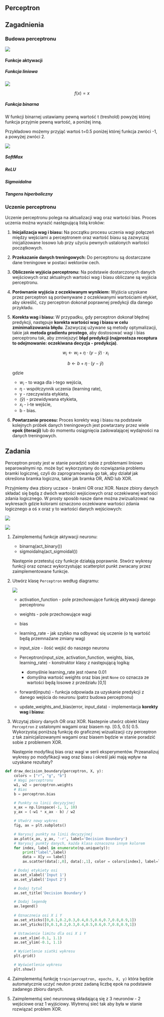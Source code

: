 ## Perceptron

## Zagadnienia

### Budowa perceptronu

![](perceptron.svg)

#### Funkcje aktywacji

##### Funkcja liniowa

![](linear_activation.svg)

$$
f(x) = x
$$

##### Funkcja binarna

W funkcji binarnej ustawiamy pewną wartość t (treshold) powyżej której funkcja przyjmie pewną wartość, a poniżej inną. 

Przykładowo możemy przyjąć wartoś t=0.5 poniżej której funkcja zwróci -1, a powyżej zwróci 2.

![](binary_activation.svg)

##### SoftMax

##### ReLU

##### Sigmoidalna

##### Tangens hiperboliczny

### Uczenie perceptronu

Uczenie perceptronu polega na aktualizacji wag oraz wartości bias. Proces uczenia można wyrazić następującą listą kroków:

1. **Inicjalizacja wag i biasu:** Na początku procesu uczenia wagi połączeń między wejściami a perceptronem oraz wartość biasu są zazwyczaj inicjalizowane losowo lub przy użyciu pewnych ustalonych wartości początkowych.
2. **Przekazanie danych treningowych:** Do perceptronu są dostarczane dane treningowe w postaci wektorów cech.
3. **Obliczenie wyjścia perceptronu:** Na podstawie dostarczonych danych wejściowych oraz aktualnych wartości wag i biasu obliczane są wyjścia perceptronu.
4. **Porównanie wyjścia z oczekiwanym wynikiem:** Wyjścia uzyskane przez perceptron są porównywane z oczekiwanymi wartościami etykiet, aby określić, czy perceptron dokonał poprawnej predykcji dla danego przykładu.
5. **Korekta wag i biasu:** W przypadku, gdy perceptron dokonał błędnej predykcji, następuje **korekta wartości wag i biasu w celu zminimalizowania błędu**. Zazwyczaj używane są metody optymalizacji, takie jak **metoda gradientu prostego**, aby dostosować wagi i bias perceptronu tak, aby zmniejszyć **błąd predykcji (najprostsza receptura to odejmowanie: oczekiwana decyzja - predykcja)**.

    $$
    w_i \leftarrow w_i + \eta \cdot (y - \hat{y}) \cdot x_i
    $$

    $$
    b \leftarrow b + \eta \cdot (y - \hat{y})
    $$

    gdzie

    - $w_i$ - to waga dla i-tego wejścia,
    - η - współczynnik uczenia (learning rate),
    - y - rzeczywista etykieta,
    - $\hat(y)$ - przewidywana etykieta,
    - $x_i$ - i-te wejście,
    - b - bias.

6. **Powtarzanie procesu:** Proces korekty wag i biasu na podstawie kolejnych próbek danych treningowych jest powtarzany przez wiele **epok (iteracji)** lub do momentu osiągnięcia zadowalającej wydajności na danych treningowych.

## Zadania

Perceptron prosty jest w stanie poradzić sobie z problemami liniowo separowalnymi np. może być wykorzystany do rozwiązania problemu bramki logicznej, czyli do zaprogramowania go tak, aby działał jak określona bramka logiczna, takie jak bramka OR, AND lub XOR.

Przyjmiemy dwa zbiory uczace - brakmi OR oraz XOR. Nasze zbiory danych składać się będą z dwóch wartości wejściowych oraz oczekiwanej wartości zdania logicznego. W prosty sposób nasze dane można zwizualizować na wykresach gdzie kolorami oznaczono oczekiwane wartości zdania logicznego a oś x oraz y to wartości danych wejściowych:

![](or.svg)

![](xor.svg)


1. Zaimplementuj funkcje aktywacji neuronu:
    - binarną(act_binary())
    - sigmoidalną(act_sigmoidal())

    Następnie przetestuj czy funkcje działają poprawnie. Stwórz wykresy funkcji oraz oznacz wykorzystując scatterplot punkt zwracany przez zaimplementowane funkcje.
2. Utwórz klasę `Perceptron` według diagramu:

    ![](perceptron_class.svg)

    - activation_function - pole przechowujące funkcję aktywacji danego perceptronu
    - weights - pole przechowujące wagi
    - bias
    - learning_rate - jak szybko ma odbywać się uczenie (o tę wartość będą przemnażane zmiany wag)
    - input_size - ilość wejść do naszego neuronu

    - Perceptron(input_size, activation_function, weights, bias, learning_rate) - konstruktor klasy z następującą logiką:
        - domyślnie learning_rate jest równe 0.01
        - domyślna wartość weights oraz bias jest `None` co oznacza ze wartości będą losowe z przedziału [0,1]
    - forward(inputs) - funkcja odpowiada za uzyskanie predykcji z danego wejścia do neuronu (patrz budowa perceptronu)
    - update_weights_and_bias(error, input_data) - implementacja **korekty wag i biasu:**
     
3. Wczytaj zbiory danych OR oraz XOR. Nastepnie utwórz obiekt klasy `Perceptron` z ustalonymi wagami oraz biasem np. [0.5, 0.5] 0.5. Wykorzystaj poniższą funkcję do graficznej wizualizacji czy perceptron z tak zainicjalizowanymi wagami oraz biasem będzie w stanie poradzić sobie z problemem XOR.

    Następnie modyfikuj bias oraz wagi w serii eksperymentów. Przeanalizuj wykresy po modyfikacji wag oraz biasu i określ jaki mają wpływ na uzyskane rezultaty?

```python
def draw_decision_boundary(perceptron, X, y):
    colors = ["r", "g", "b"]
    # Wagi perceptronu
    w1, w2 = perceptron.weights
    # Bias
    b = perceptron.bias

    # Punkty na linii decyzyjnej
    x_ax = np.linspace(-1, 1, 10)
    y_ax = (-w1 * x_ax - b) / w2

    # Utwórz nowy wykres
    fig, ax = plt.subplots()

    # Narysuj punkty na linii decyzyjnej
    ax.plot(x_ax, y_ax, '-r', label='Decision Boundary')
    # Narysuj punkty danych, każda klasa oznacozna innym kolorem
    for index, label in enumerate(np.unique(y)):
        print("label",label)
        data = X[y == label]
        ax.scatter(data[:,0], data[:,1], color = colors[index], label=label)

    # Dodaj etykiety osi
    ax.set_xlabel('Input 1')
    ax.set_ylabel('Input 2')

    # Dodaj tytuł
    ax.set_title('Decision Boundary')

    # Dodaj legendę
    ax.legend()
   
    # Oznaczneia osi X i Y
    ax.set_xticks([0,0.1,0.2,0.3,0.4,0.5,0.6,0.7,0.8,0.9,1])
    ax.set_yticks([0,0.1,0.2,0.3,0.4,0.5,0.6,0.7,0.8,0.9,1])

    # Ustawienie limitu dla osi X i Y
    ax.set_xlim(-0.1, 1.1)
    ax.set_ylim(-0.1, 1.1)

    # Wyśietlenie siatki wykresu
    plt.grid()

    # Wyświetlenie wykresu
    plt.show()
```

4. Zaimplementuj funkcję `train(perceptron, epochs, X, y)` która będzie automatycznie uczyć neuton przez zadaną liczbę epok na podstawie zadanego zbioru danych.

5. Zaimplementuj sieć neuronową składającą się z 3 neuronów - 2 wejściowe oraz 1 wyjściowy. Wytrenuj sieć tak aby była w stanie rozwiązać problem XOR.



